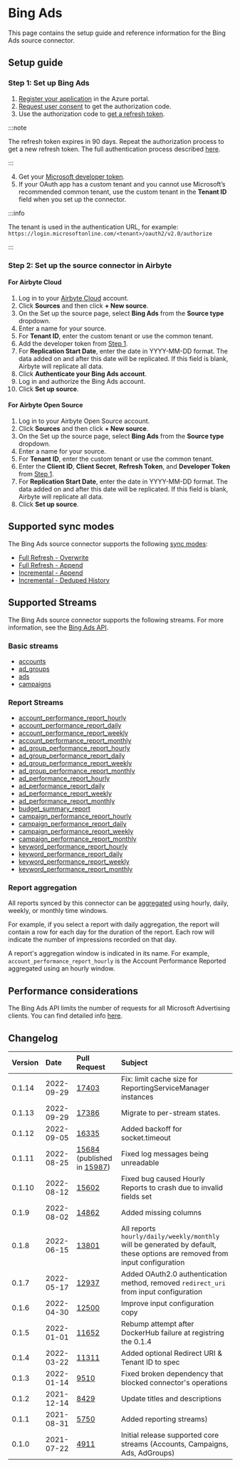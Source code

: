 # Bing Ads
This page contains the setup guide and reference information for the Bing Ads source connector.

## Setup guide
### Step 1: Set up Bing Ads
1. [Register your application](https://docs.microsoft.com/en-us/advertising/guides/authentication-oauth-register?view=bingads-13) in the Azure portal.
2. [Request user consent](https://docs.microsoft.com/en-us/advertising/guides/authentication-oauth-consent?view=bingads-13l) to get the authorization code.
3. Use the authorization code to [get a refresh token](https://docs.microsoft.com/en-us/advertising/guides/authentication-oauth-get-tokens?view=bingads-13).

:::note

The refresh token expires in 90 days. Repeat the authorization process to get a new refresh token. The full authentication process described [here](https://docs.microsoft.com/en-us/advertising/guides/get-started?view=bingads-13#access-token).

:::

4. Get your [Microsoft developer token](https://docs.microsoft.com/en-us/advertising/guides/get-started?view=bingads-13#get-developer-token).
5. If your OAuth app has a custom tenant and you cannot use Microsoft’s recommended common tenant, use the custom tenant in the **Tenant ID** field when you set up the connector.

:::info

The tenant is used in the authentication URL, for example: `https://login.microsoftonline.com/<tenant>/oauth2/v2.0/authorize`

:::

### Step 2: Set up the source connector in Airbyte
#### For Airbyte Cloud
1. Log in to your [Airbyte Cloud](https://cloud.airbyte.io/workspaces) account.
2. Click **Sources** and then click **+ New source**.
3. On the Set up the source page, select **Bing Ads** from the **Source type** dropdown.
4. Enter a name for your source.
5. For **Tenant ID**, enter the custom tenant or use the common tenant. 
6. Add the developer token from [Step 1](#step-1-set-up-bing-ads). 
7. For **Replication Start Date**, enter the date in YYYY-MM-DD format. The data added on and after this date will be replicated. If this field is blank, Airbyte will replicate all data.
8. Click **Authenticate your Bing Ads account**.
9. Log in and authorize the Bing Ads account.
10. Click **Set up source**.  

#### For Airbyte Open Source
1. Log in to your Airbyte Open Source account.
2. Click **Sources** and then click **+ New source**.
3. On the Set up the source page, select **Bing Ads** from the **Source type** dropdown.
4. Enter a name for your source.
5. For **Tenant ID**, enter the custom tenant or use the common tenant. 
6. Enter the **Client ID**, **Client Secret**, **Refresh Token**, and **Developer Token** from [Step 1](#step-1-set-up-bing-ads).
7. For **Replication Start Date**, enter the date in YYYY-MM-DD format. The data added on and after this date will be replicated. If this field is blank, Airbyte will replicate all data.
8. Click **Set up source**.

## Supported sync modes
The Bing Ads source connector supports the following [sync modes](https://docs.airbyte.com/cloud/core-concepts#connection-sync-modes):
* [Full Refresh - Overwrite](https://docs.airbyte.com/understanding-airbyte/glossary#full-refresh-sync)
* [Full Refresh - Append](https://docs.airbyte.com/understanding-airbyte/connections/full-refresh-append)
* [Incremental - Append](https://docs.airbyte.com/understanding-airbyte/connections/incremental-append)
* [Incremental - Deduped History](https://docs.airbyte.com/understanding-airbyte/connections/incremental-deduped-history)

## Supported Streams
The Bing Ads source connector supports the following streams. For more information, see the [Bing Ads API](https://docs.microsoft.com/en-us/advertising/guides/?view=bingads-13).

### Basic streams
- [accounts](https://docs.microsoft.com/en-us/advertising/customer-management-service/searchaccounts?view=bingads-13)
- [ad_groups](https://docs.microsoft.com/en-us/advertising/campaign-management-service/getadgroupsbycampaignid?view=bingads-13)
- [ads](https://docs.microsoft.com/en-us/advertising/campaign-management-service/getadsbyadgroupid?view=bingads-13)
- [campaigns](https://docs.microsoft.com/en-us/advertising/campaign-management-service/getcampaignsbyaccountid?view=bingads-13)

### Report Streams
- [account_performance_report_hourly](https://docs.microsoft.com/en-us/advertising/reporting-service/accountperformancereportrequest?view=bingads-13)
- [account_performance_report_daily](https://docs.microsoft.com/en-us/advertising/reporting-service/accountperformancereportrequest?view=bingads-13)
- [account_performance_report_weekly](https://docs.microsoft.com/en-us/advertising/reporting-service/accountperformancereportrequest?view=bingads-13)
- [account_performance_report_monthly](https://docs.microsoft.com/en-us/advertising/reporting-service/accountperformancereportrequest?view=bingads-13)
- [ad_group_performance_report_hourly](https://docs.microsoft.com/en-us/advertising/reporting-service/adgroupperformancereportrequest?view=bingads-13)
- [ad_group_performance_report_daily](https://docs.microsoft.com/en-us/advertising/reporting-service/adgroupperformancereportrequest?view=bingads-13)
- [ad_group_performance_report_weekly](https://docs.microsoft.com/en-us/advertising/reporting-service/adgroupperformancereportrequest?view=bingads-13)
- [ad_group_performance_report_monthly](https://docs.microsoft.com/en-us/advertising/reporting-service/adgroupperformancereportrequest?view=bingads-13)
- [ad_performance_report_hourly](https://docs.microsoft.com/en-us/advertising/reporting-service/adperformancereportrequest?view=bingads-13)
- [ad_performance_report_daily](https://docs.microsoft.com/en-us/advertising/reporting-service/adperformancereportrequest?view=bingads-13)
- [ad_performance_report_weekly](https://docs.microsoft.com/en-us/advertising/reporting-service/adperformancereportrequest?view=bingads-13)
- [ad_performance_report_monthly](https://docs.microsoft.com/en-us/advertising/reporting-service/adperformancereportrequest?view=bingads-13)
- [budget_summary_report](https://docs.microsoft.com/en-us/advertising/reporting-service/budgetsummaryreportrequest?view=bingads-13)
- [campaign_performance_report_hourly](https://docs.microsoft.com/en-us/advertising/reporting-service/campaignperformancereportrequest?view=bingads-13)
- [campaign_performance_report_daily](https://docs.microsoft.com/en-us/advertising/reporting-service/campaignperformancereportrequest?view=bingads-13)
- [campaign_performance_report_weekly](https://docs.microsoft.com/en-us/advertising/reporting-service/campaignperformancereportrequest?view=bingads-13)
- [campaign_performance_report_monthly](https://docs.microsoft.com/en-us/advertising/reporting-service/campaignperformancereportrequest?view=bingads-13)
- [keyword_performance_report_hourly](https://docs.microsoft.com/en-us/advertising/reporting-service/keywordperformancereportrequest?view=bingads-13)
- [keyword_performance_report_daily](https://docs.microsoft.com/en-us/advertising/reporting-service/keywordperformancereportrequest?view=bingads-13)
- [keyword_performance_report_weekly](https://docs.microsoft.com/en-us/advertising/reporting-service/keywordperformancereportrequest?view=bingads-13)
- [keyword_performance_report_monthly](https://docs.microsoft.com/en-us/advertising/reporting-service/keywordperformancereportrequest?view=bingads-13)

### Report aggregation
All reports synced by this connector can be [aggregated](https://docs.microsoft.com/en-us/advertising/reporting-service/reportaggregation?view=bingads-13) using hourly, daily, weekly, or monthly time windows. 

For example, if you select a report with daily aggregation, the report will contain a row for each day for the duration of the report. Each row will indicate the number of impressions recorded on that day.

A report's aggregation window is indicated in its name. For example, `account_performance_report_hourly` is the Account Performance Reported aggregated using an hourly window.

## Performance considerations
The Bing Ads API limits the number of requests for all Microsoft Advertising clients. You can find detailed info [here](https://docs.microsoft.com/en-us/advertising/guides/services-protocol?view=bingads-13#throttling).

## Changelog
| Version | Date       | Pull Request                                                                                                                     | Subject                                                                                                                    |
| :------ | :--------- | :------------------------------------------------------------------------------------------------------------------------------- | :------------------------------------------------------------------------------------------------------------------------- |
| 0.1.14  | 2022-09-29 | [17403](https://github.com/airbytehq/airbyte/pull/17403)                                                                         | Fix: limit cache size for ReportingServiceManager instances                                                                |
| 0.1.13  | 2022-09-29 | [17386](https://github.com/airbytehq/airbyte/pull/17386)                                                                         | Migrate to per-stream states.                                                                                              |
| 0.1.12  | 2022-09-05 | [16335](https://github.com/airbytehq/airbyte/pull/16335)                                                                         | Added backoff for socket.timeout                                                                                           |
| 0.1.11  | 2022-08-25 | [15684](https://github.com/airbytehq/airbyte/pull/15684) (published in [15987](https://github.com/airbytehq/airbyte/pull/15987)) | Fixed log messages being unreadable                                                                                        |
| 0.1.10  | 2022-08-12 | [15602](https://github.com/airbytehq/airbyte/pull/15602)                                                                         | Fixed bug caused Hourly Reports to crash due to invalid fields set                                                         |
| 0.1.9   | 2022-08-02 | [14862](https://github.com/airbytehq/airbyte/pull/14862)                                                                         | Added missing columns                                                                                                      |
| 0.1.8   | 2022-06-15 | [13801](https://github.com/airbytehq/airbyte/pull/13801)                                                                         | All reports `hourly/daily/weekly/monthly` will be generated by default, these options are removed from input configuration |
| 0.1.7   | 2022-05-17 | [12937](https://github.com/airbytehq/airbyte/pull/12937)                                                                         | Added OAuth2.0 authentication method, removed `redirect_uri` from input configuration                                      |
| 0.1.6   | 2022-04-30 | [12500](https://github.com/airbytehq/airbyte/pull/12500)                                                                         | Improve input configuration copy                                                                                           |
| 0.1.5   | 2022-01-01 | [11652](https://github.com/airbytehq/airbyte/pull/11652)                                                                         | Rebump attempt after DockerHub failure at registring the 0.1.4                                                             |
| 0.1.4   | 2022-03-22 | [11311](https://github.com/airbytehq/airbyte/pull/11311)                                                                         | Added optional Redirect URI & Tenant ID to spec                                                                            |
| 0.1.3   | 2022-01-14 | [9510](https://github.com/airbytehq/airbyte/pull/9510)                                                                           | Fixed broken dependency that blocked connector's operations                                                                |
| 0.1.2   | 2021-12-14 | [8429](https://github.com/airbytehq/airbyte/pull/8429)                                                                           | Update titles and descriptions                                                                                             |
| 0.1.1   | 2021-08-31 | [5750](https://github.com/airbytehq/airbyte/pull/5750)                                                                           | Added reporting streams\)                                                                                                  |
| 0.1.0   | 2021-07-22 | [4911](https://github.com/airbytehq/airbyte/pull/4911)                                                                           | Initial release supported core streams \(Accounts, Campaigns, Ads, AdGroups\)                                              |
